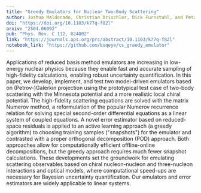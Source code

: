 ```yaml
---
title: "Greedy Emulators for Nuclear Two-Body Scattering" 
author: Joshua Maldonado, Christian Drischler, Dick Furnstahl, and Petar Mlinarić
doi: "https://doi.org/10.1103/k77q-f82l" 
arxiv: "2504.06092"
pub: "Phys. Rev. C 112, 024002"
link: "https://journals.aps.org/prc/abstract/10.1103/k77q-f82l"
notebook_link: "https://github.com/buqeye/cs_greedy_emulator"
---
```


Applications of reduced basis method emulators are increasing in low-energy nuclear physics because they enable fast and accurate sampling of high-fidelity calculations, enabling robust uncertainty quantification. In this paper, we develop, implement, and test two model-driven emulators based on (Petrov-)Galerkin projection using the prototypical test case of two-body scattering with the Minnesota potential and a more realistic local chiral potential. The high-fidelity scattering equations are solved with the matrix Numerov method, a reformulation of the popular Numerov recurrence relation for solving special second-order differential equations as a linear system of coupled equations. A novel error estimator based on reduced-space residuals is applied to an active learning approach (a greedy algorithm) to choosing training samples ("snapshots") for the emulator and contrasted with a proper orthogonal decomposition (POD) approach. Both approaches allow for computationally efficient offline-online decompositions, but the greedy approach requires much fewer snapshot calculations. These developments set the groundwork for emulating scattering observables based on chiral nucleon-nucleon and three-nucleon interactions and optical models, where computational speed-ups are necessary for Bayesian uncertainty quantification. Our emulators and error estimators are widely applicable to linear systems. 

